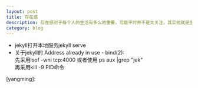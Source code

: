 ```yaml
---
layout: post
title: 存在感
description: 存在感对于每个人的生活有多么的重要，可能平时并不是太关注，其实他就是生活的全部
category: blog
---
```


<ul>
	<li>jekyll打开本地服务jekyll serve</li>
	<li>关于jekyll的 Address already in use - bind(2):</br>
		先采用lsof -wni tcp:4000 或者使用 ps aux |grep "jek"</br>
		再采用kill -9 PID命令
		</li>
	
</ul>



[yangming]:  
